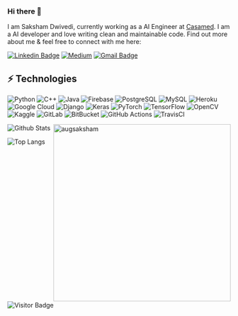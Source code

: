### Hi there 👋

I am Saksham Dwivedi, currently working as a AI Engineer at [Casamed](https://casamed.in/). I am a AI developer and love writing clean and maintainable code. Find out more about me & feel free to connect with me here:

[![Linkedin Badge](https://img.shields.io/badge/-Saksham-blue?style=flat-square&logo=Linkedin&logoColor=white&link=https:www.linkedin.com/in/saksham-dwivedi/)](www.linkedin.com/in/saksham-dwivedi)
[![Medium](https://img.shields.io/badge/Medium-12100E?style=for-the-badge&logo=medium&logoColor=white)](https://medium.com/@sakshamdwivedi10082002)
[![Gmail Badge](https://img.shields.io/badge/-SakshamDwivedi-c14438?style=flat-square&logo=Gmail&logoColor=white&link=mailto:sakshamdwivedi10082002@gmail.com)](mailto:sakshamdwivedi10082002@gmail.com)



## ⚡ Technologies

![Python](https://img.shields.io/badge/-Python-black?style=flat-square&logo=Python)
![C++](https://img.shields.io/badge/-C++-00599C?style=flat-square&logo=c)
![Java](https://img.shields.io/badge/java-%23ED8B00.svg?style=for-the-badge&logo=java&logoColor=white)
![Firebase](https://img.shields.io/badge/Firebase-039BE5?style=for-the-badge&logo=Firebase&logoColor=white)
![PostgreSQL](https://img.shields.io/badge/-PostgreSQL-336791?style=flat-square&logo=postgresql)
![MySQL](https://img.shields.io/badge/-MySQL-black?style=flat-square&logo=mysql)
![Heroku](https://img.shields.io/badge/-Heroku-430098?style=flat-square&logo=heroku)
![Google Cloud](https://img.shields.io/badge/GoogleCloud-%234285F4.svg?style=for-the-badge&logo=google-cloud&logoColor=white)
![Django](https://img.shields.io/badge/django-%23092E20.svg?style=for-the-badge&logo=django&logoColor=white)
![Keras](https://img.shields.io/badge/Keras-%23D00000.svg?style=for-the-badge&logo=Keras&logoColor=white)
![PyTorch](https://img.shields.io/badge/PyTorch-%23EE4C2C.svg?style=for-the-badge&logo=PyTorch&logoColor=white)
![TensorFlow](https://img.shields.io/badge/TensorFlow-%23FF6F00.svg?style=for-the-badge&logo=TensorFlow&logoColor=white)
![OpenCV](https://img.shields.io/badge/opencv-%23white.svg?style=for-the-badge&logo=opencv&logoColor=white)
![Kaggle](https://img.shields.io/badge/Kaggle-035a7d?style=for-the-badge&logo=kaggle&logoColor=white)
![GitLab](https://img.shields.io/badge/-GitLab-FCA121?style=flat-square&logo=gitlab)
![BitBucket](https://img.shields.io/badge/-BitBucket-darkblue?style=flat-square&logo=bitbucket)
![GitHub Actions](https://img.shields.io/badge/github%20actions-%232671E5.svg?style=for-the-badge&logo=githubactions&logoColor=white)
![TravisCI](https://img.shields.io/badge/travis%20ci-%232B2F33.svg?style=for-the-badge&logo=travis&logoColor=white)

![Github Stats](https://github-readme-stats.vercel.app/api?username=augsaksham&count_private=true&show_icons=true&include_all_commits=true)
<img align="right" width="400" src="https://github-readme-streak-stats.herokuapp.com/?user=augsaksham&" alt="augsaksham" /></p>
![Top Langs](https://github-readme-stats.vercel.app/api/top-langs/?username=augsaksham&hide=TeX&layout=compact)

![Visitor Badge](https://visitor-badge.laobi.icu/badge?page_id=augsaksham.augsaksham)
